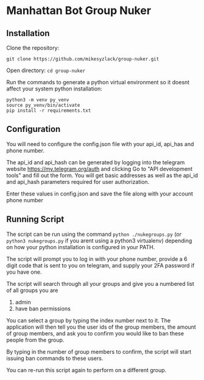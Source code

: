 # Manhattan Bot Group Nuker

## Installation
Clone the repository:
```
git clone https://github.com/mikesyzlack/group-nuker.git
```

Open directory:
`cd group-nuker`

Run the commands to generate a python virtual environment so it doesnt affect your system python installation:
```
python3 -m venv py_venv
source py_venv/bin/activate
pip install -r requirements.txt
```

## Configuration
You will need to configure the config.json file with your api_id, api_has and phone number. 

The api_id and api_hash can be generated by logging into the telegram website https://my.telegram.org/auth and clicking Go to "API development tools" and fill out the form. You will get basic addresses as well as the api_id and api_hash parameters required for user authorization.

Enter these values in config.json and save the file along with your account phone number

## Running Script
The script can be run using the command
`python ./nukegroups.py` (or `python3 nukegroups.py` if you arent using a python3 virtualenv) depending on how your python installation is configured in your PATH.

The script will prompt you to log in with your phone number, provide a 6 digit code that is sent to you on telegram, and supply your 2FA password if you have one.

The script will search through all your groups and give you a numbered list of all groups you are 
1. admin
2. have ban permissions

You can select a group by typing the index number next to it. The application will then tell you the user ids of the group members, the amount of group members, and ask you to confirm you would like to ban these people from the group.

By typing in the number of group members to confirm, the script will start issuing ban commands to these users.

You can re-run this script again to perform on a different group.
